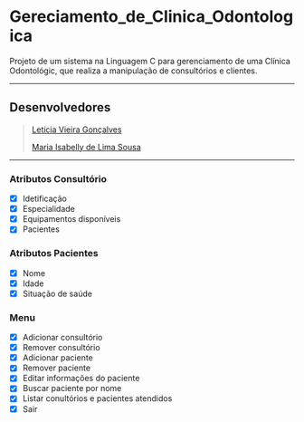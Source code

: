 # Gereciamento_de_Clinica_Odontologica
Projeto de  um sistema na Linguagem C para gerenciamento de uma Clínica Odontológic, que realiza a manipulação de consultórios e clientes.  
___

## Desenvolvedores
> [Letícia Vieira Gonçalves](https://github.com/LeticiaVieirg)
>
> [Maria Isabelly de Lima Sousa](https://github.com/isabellylimals)
___

### Atributos Consultório
- [x] Idetificação
- [x] Especialidade
- [x] Equipamentos disponíveis
- [x] Pacientes

### Atributos Pacientes
- [x] Nome
- [x] Idade
- [x] Situação de saúde

### Menu 
- [x] Adicionar consultório
- [x] Remover consultório
- [x] Adicionar paciente
- [x] Remover paciente
- [x] Editar informações do paciente
- [x] Buscar paciente por nome
- [x] Listar conultórios e pacientes atendidos
- [x] Sair
